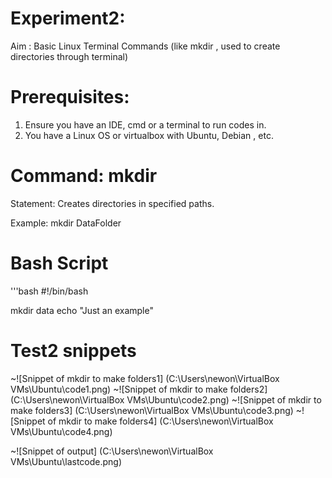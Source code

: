 # Experiment2:


Aim : Basic Linux Terminal Commands (like mkdir , used to create directories through terminal)

# Prerequisites:

1. Ensure you have an IDE, cmd or a terminal to run codes in.
2. You have a Linux OS or virtualbox with Ubuntu, Debian , etc.


# Command: mkdir
Statement: Creates directories in specified paths.

Example: mkdir DataFolder


# Bash Script

'''bash
#!/bin/bash

mkdir data
echo "Just an example"

# Test2 snippets
~![Snippet of mkdir to make folders1] (C:\Users\newon\VirtualBox VMs\Ubuntu\code1.png)
~![Snippet of mkdir to make folders2] (C:\Users\newon\VirtualBox VMs\Ubuntu\code2.png)
~![Snippet of mkdir to make folders3] (C:\Users\newon\VirtualBox VMs\Ubuntu\code3.png)
~![Snippet of mkdir to make folders4] (C:\Users\newon\VirtualBox VMs\Ubuntu\code4.png)


~![Snippet of output] (C:\Users\newon\VirtualBox VMs\Ubuntu\lastcode.png)


 